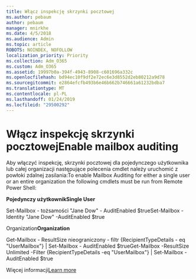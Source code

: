 ```yaml
---
title: Włącz inspekcję skrzynki pocztowej
ms.author: pebaum
author: pebaum
manager: mnirkhe
ms.date: 4/5/2018
ms.audience: Admin
ms.topic: article
ROBOTS: NOINDEX, NOFOLLOW
localization_priority: Priority
ms.collection: Adm_O365
ms.custom: Adm_O365
ms.assetid: 19997b0a-394f-4943-8908-c601696a332c
ms.openlocfilehash: bd94ec10f9df2e72ec6e3d8552d2eb80212a9d78
ms.sourcegitcommit: e2864efcfb493b6e46b662b746661a61232bdba7
ms.translationtype: MT
ms.contentlocale: pl-PL
ms.lasthandoff: 01/24/2019
ms.locfileid: "29500292"
---
```

# <a name="enable-mailbox-auditing"></a><span data-ttu-id="72417-102">Włącz inspekcję skrzynki pocztowej</span><span class="sxs-lookup"><span data-stu-id="72417-102">Enable mailbox auditing</span></span>

<span data-ttu-id="72417-103">Aby włączyć inspekcję, skrzynki pocztowej dla pojedynczego użytkownika lub całej organizacji następujące polecenia cmdlet należy uruchomić z powłoki zdalnej zasilania:</span><span class="sxs-lookup"><span data-stu-id="72417-103">To enable Mailbox Auditing for either a single user or an entire organization the following cmdlets must be run from Remote Power Shell:</span></span>
  
 <span data-ttu-id="72417-104">**Pojedynczy użytkownik**</span><span class="sxs-lookup"><span data-stu-id="72417-104">**Single User**</span></span>
  
<span data-ttu-id="72417-105">Set-Mailbox - tożsamości "Jane Dow" - AuditEnabled $true</span><span class="sxs-lookup"><span data-stu-id="72417-105">Set-Mailbox -Identity "Jane Dow" -AuditEnabled $true</span></span>
  
 <span data-ttu-id="72417-106">Organization</span><span class="sxs-lookup"><span data-stu-id="72417-106">**Organization**</span></span>
  
<span data-ttu-id="72417-107">Get-Mailbox - ResultSize nieograniczony - filtr {RecipientTypeDetails - eq "UserMailbox"} | Set-Mailbox - AuditEnabled $true</span><span class="sxs-lookup"><span data-stu-id="72417-107">Get-Mailbox -ResultSize Unlimited -Filter {RecipientTypeDetails -eq "UserMailbox"} | Set-Mailbox -AuditEnabled $true</span></span>
  
<span data-ttu-id="72417-108">Więcej informacji</span><span class="sxs-lookup"><span data-stu-id="72417-108">[Learn more](https://support.office.com/article/aaca8987-5b62-458b-9882-c28476a66918)</span></span>
  


